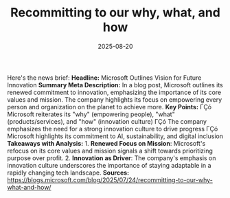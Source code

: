 ﻿---
title: Recommitting to our why, what, and how
date: '2025-08-20'
category: Markets
summary: ''
slug: recommitting to our why what and how
source_urls:
- https://blogs.microsoft.com/blog/2025/07/24/recommitting-to-our-why-what-and-how/
seo:
  title: Recommitting to our why, what, and how | Hash n Hedge
  description: ''
  keywords:
  - news
  - markets
  - brief
---

Here's the news brief:  **Headline:** Microsoft Outlines Vision for Future Innovation  **Summary Meta Description:** In a blog post, Microsoft outlines its renewed commitment to innovation, emphasizing the importance of its core values and mission. The company highlights its focus on empowering every person and organization on the planet to achieve more.  **Key Points:**  ΓÇó Microsoft reiterates its "why" (empowering people), "what" (products/services), and "how" (innovation culture) ΓÇó The company emphasizes the need for a strong innovation culture to drive progress ΓÇó Microsoft highlights its commitment to AI, sustainability, and digital inclusion  **Takeaways with Analysis:**  1. **Renewed Focus on Mission**: Microsoft's refocus on its core values and mission signals a shift towards prioritizing purpose over profit. 2. **Innovation as Driver**: The company's emphasis on innovation culture underscores the importance of staying adaptable in a rapidly changing tech landscape.  **Sources:** https://blogs.microsoft.com/blog/2025/07/24/recommitting-to-our-why-what-and-how/ 
